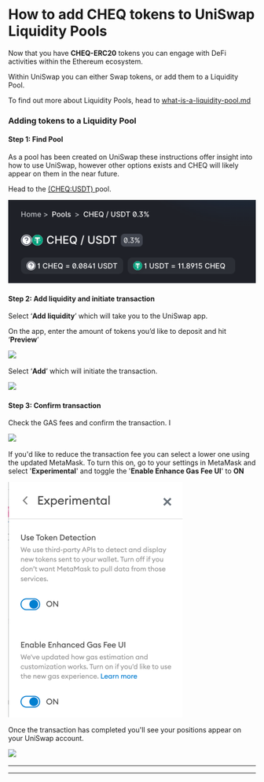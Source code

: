 # How to add CHEQ tokens to UniSwap Liquidity Pools

Now that you have **CHEQ-ERC20** tokens you can engage with DeFi activities within the Ethereum ecosystem.&#x20;

Within UniSwap you can either Swap tokens, or add them to a Liquidity Pool.&#x20;

To find out more about Liquidity Pools, head to [what-is-a-liquidity-pool.md](../liquidity-pools/what-is-a-liquidity-pool.md "mention")

### **Adding tokens to a Liquidity Pool**&#x20;

#### Step 1: Find Pool&#x20;

As a pool has been created on UniSwap these instructions offer insight into how to use UniSwap, however other options exists and CHEQ will likely appear on them in the near future.&#x20;

Head to the [(CHEQ:USDT) ](https://info.uniswap.org/#/pools/0xa305f3aad48e285c002a2dbadbbba58fea10ad45)pool.&#x20;

![](<../../.gitbook/assets/Screenshot 2022-04-05 at 16.58.30.png>)

#### Step 2: Add liquidity  and initiate transaction&#x20;

Select ‘**Add liquidity**’ which will take you to the UniSwap app.

On the app, enter the amount of tokens you’d like to deposit and hit ‘**Preview**’

![](https://lh4.googleusercontent.com/9W0u7MTr96rZdK0LXd7zaKMLOUv90SADvuDwXfJPe7E4gt4p2lEIIWqbebpqSt\_1MLQR5avb7o1ah7aIG2J60TlBzHSLJF8IrAtlCIQQC4scgwZmyDMRTRrpSyu\_pjgja575gf8j)

Select ‘**Add**’ which will initiate the transaction.

![](https://lh4.googleusercontent.com/NujfrCgqPyfl--4PKkSTtSAV382aIaMvWxql8gOezaKJWF7N5h3cT6GyyqQsdCZjJZip0JbB6gWR1aKxghgmfoNcVZUiFHmNDZn4B-oPPQjh4rzCfe4ZJFRBmhHduTmLZjszjhJJ)

#### Step 3: Confirm transaction&#x20;

Check the GAS fees and confirm the transaction. I

![](https://lh5.googleusercontent.com/2gh48kD\_\_0hz-MvVDNQdcpdfc\_p\_zVfRHM1O-Ta5qgUXR7o\_UgfnEnBM8foUhKRUZ36eN5mrSDtEPwUAl9lC9N-8JSfCD7cR\_PcF-FoIrfYf8FRu79OJ9xUwlN52CbxwBBaAOuF0)



If you'd like to reduce the transaction fee you can select a lower one using the updated MetaMask. To turn this on, go to your settings in MetaMask and select '**Experimental**' and toggle the '**Enable Enhance Gas Fee UI**' to **ON**

![](<../../.gitbook/assets/Screenshot 2022-04-05 at 17.07.33.png>)

Once the transaction has completed you'll see your positions appear on your UniSwap account.&#x20;

![](https://lh3.googleusercontent.com/lS0HkbzsRzzYPfeeYe2EVLmWh1Ej3Xyg7S2cs5ZV2dRqEuj0eE6hv2FGYKgvytFABK03N8ObAg4Yos7DCFQRL-UE9RanfNJQtQNUqSrL04FtHAvEexLcf1gKccSmRxTLt705MwrA)

****

****
